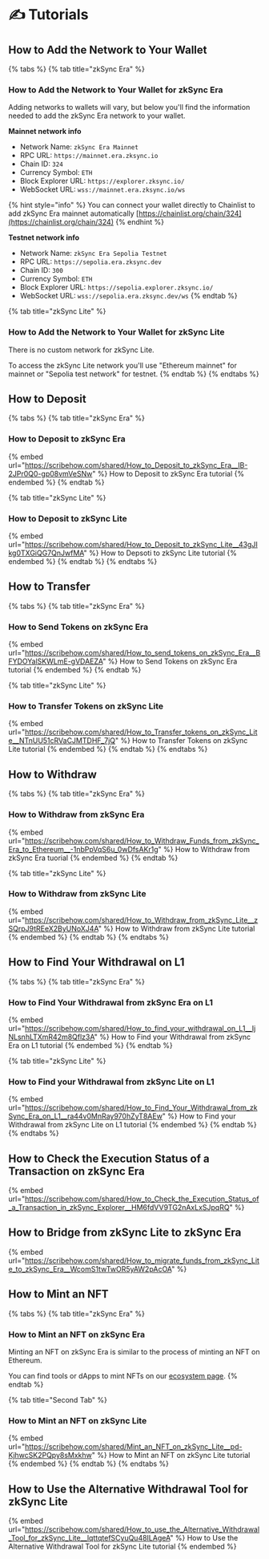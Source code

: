# ✍️ Tutorials

## How to Add the Network to Your Wallet

{% tabs %}
{% tab title="zkSync Era" %}
### How to Add the Network to Your Wallet for zkSync Era

Adding networks to wallets will vary, but below you'll find the information needed to add the zkSync Era network to your wallet.

**Mainnet network info**

* Network Name: `zkSync Era Mainnet`
* RPC URL: `https://mainnet.era.zksync.io`
* Chain ID: `324`
* Currency Symbol: `ETH`
* Block Explorer URL: `https://explorer.zksync.io/`
* WebSocket URL: `wss://mainnet.era.zksync.io/ws`

{% hint style="info" %}
You can connect your wallet directly to Chainlist to add zkSync Era mainnet automatically [https://chainlist.org/chain/324](https://chainlist.org/chain/324)
{% endhint %}

**Testnet network info**

* Network Name: `zkSync Era Sepolia Testnet`
* RPC URL: `https://sepolia.era.zksync.dev`
* Chain ID: `300`
* Currency Symbol: `ETH`
* Block Explorer URL: `https://sepolia.explorer.zksync.io/`
* WebSocket URL: `wss://sepolia.era.zksync.dev/ws`
{% endtab %}

{% tab title="zkSync Lite" %}
### How to Add the Network to Your Wallet for zkSync Lite

There is no custom network for zkSync Lite.&#x20;

To access the zkSync Lite network you'll use "Ethereum mainnet" for mainnet or "Sepolia test network" for testnet.
{% endtab %}
{% endtabs %}

## How to Deposit

{% tabs %}
{% tab title="zkSync Era" %}
### How to Deposit to zkSync Era

{% embed url="https://scribehow.com/shared/How_to_Deposit_to_zkSync_Era__IB-2JPr0Q0-gp08vmVeSNw" %}
How to Deposit to zkSync Era tutorial
{% endembed %}
{% endtab %}

{% tab title="zkSync Lite" %}
### How to Deposit to zkSync Lite

{% embed url="https://scribehow.com/shared/How_to_Deposit_to_zkSync_Lite__43gJIkg0TXGiQG7QnJwfMA" %}
How to Depsoti to zkSync Lite tutorial
{% endembed %}
{% endtab %}
{% endtabs %}

## How to Transfer

{% tabs %}
{% tab title="zkSync Era" %}
### How to Send Tokens on zkSync Era

{% embed url="https://scribehow.com/shared/How_to_send_tokens_on_zkSync_Era__BFYDOYalSKWLmE-gVDAEZA" %}
How to Send Tokens on zkSync Era tutorial
{% endembed %}
{% endtab %}

{% tab title="zkSync Lite" %}
### How to Transfer Tokens on zkSync Lite

{% embed url="https://scribehow.com/shared/How_to_Transfer_tokens_on_zkSync_Lite__NTnUU51cRVaCJMTDHF_7jQ" %}
How to Transfer Tokens on zkSync Lite tutorial
{% endembed %}
{% endtab %}
{% endtabs %}



## How to Withdraw

{% tabs %}
{% tab title="zkSync Era" %}
### How to Withdraw from zkSync Era

{% embed url="https://scribehow.com/shared/How_to_Withdraw_Funds_from_zkSync_Era_to_Ethereum__-1nbPpVqS6u_0wDfsAKr1g" %}
How to Withdraw from zkSync Era tuorial
{% endembed %}
{% endtab %}

{% tab title="zkSync Lite" %}
### How to Withdraw from zkSync Lite

{% embed url="https://scribehow.com/shared/How_to_Withdraw_from_zkSync_Lite__zSQrpJ9tREeX2ByUNoXJ4A" %}
How to Withdraw from zkSync Lite tutorial
{% endembed %}
{% endtab %}
{% endtabs %}



## How to Find Your Withdrawal on L1

{% tabs %}
{% tab title="zkSync Era" %}
### How to Find Your Withdrawal from zkSync Era on L1

{% embed url="https://scribehow.com/shared/How_to_find_your_withdrawal_on_L1__IjNLsnhLTXmR42m8Qflz3A" %}
How to Find your Withdrawal from zkSync Era on L1 tutorial
{% endembed %}
{% endtab %}

{% tab title="zkSync Lite" %}
### How to Find your Withdrawal from zkSync Lite on L1

{% embed url="https://scribehow.com/shared/How_to_Find_Your_Withdrawal_from_zkSync_Era_on_L1__ra44v0MnRay970hZyT8AEw" %}
How to Find your Withdrawal from zkSync Lite on L1 tutorial
{% endembed %}
{% endtab %}
{% endtabs %}

## How to Check the Execution Status of a Transaction on zkSync Era

{% embed url="https://scribehow.com/shared/How_to_Check_the_Execution_Status_of_a_Transaction_in_zkSync_Explorer__HM6fdVV9TG2nAxLxSJpqRQ" %}

## How to Bridge from zkSync Lite to zkSync Era

{% embed url="https://scribehow.com/shared/How_to_migrate_funds_from_zkSync_Lite_to_zkSync_Era__WcomS1twTwOR5yAW2pAcOA" %}

## How to Mint an NFT

{% tabs %}
{% tab title="zkSync Era" %}
### How to Mint an NFT on zkSync Era

Minting an NFT on zkSync Era is similar to the process of minting an NFT on Ethereum.&#x20;

You can find tools or dApps to mint NFTs on our [ecosystem page](https://ecosystem.zksync.io/).&#x20;
{% endtab %}

{% tab title="Second Tab" %}
### How to Mint an NFT on zkSync Lite

{% embed url="https://scribehow.com/shared/Mint_an_NFT_on_zkSync_Lite__pd-KjhwcSK2PQpy8sMxkhw" %}
How to Mint an NFT on zkSync Lite tutorial
{% endembed %}
{% endtab %}
{% endtabs %}

## How to Use the Alternative Withdrawal Tool for zkSync Lite

{% embed url="https://scribehow.com/shared/How_to_use_the_Alternative_Withdrawal_Tool_for_zkSync_Lite__lqttqtefSCyuQu48ILAgeA" %}
How to Use the Alternative Withdrawal Tool for zkSync Lite tutorial
{% endembed %}

